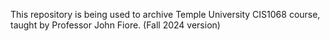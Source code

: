 This repository is being used to archive Temple University CIS1068 course, taught by Professor John Fiore. (Fall 2024 version)
